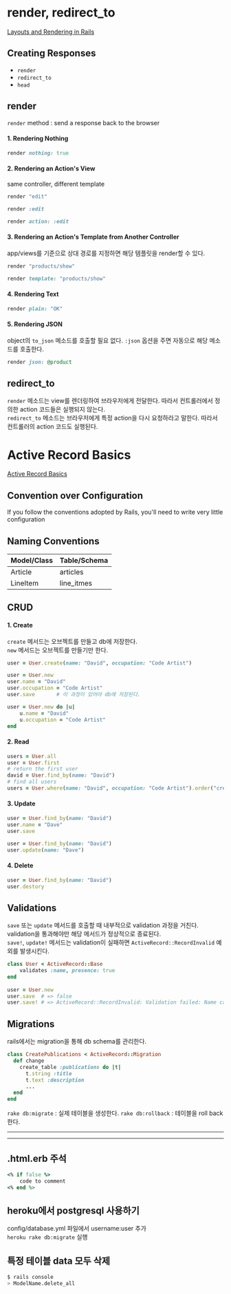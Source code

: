 # render, redirect_to
[Layouts and Rendering in Rails](http://guides.rubyonrails.org/layouts_and_rendering.html)

## Creating Responses

* `render`
* `redirect_to`  
* `head`

## render

`render` method : send a response back to the browser

#### 1. Rendering Nothing

~~~ruby
render nothing: true
~~~

#### 2. Rendering an Action's View
same controller, different template

~~~ruby
render "edit"
~~~

~~~ruby
render :edit
~~~

~~~ruby
render action: :edit
~~~

#### 3. Rendering an Action's Template from Another Controller
app/views를 기준으로 상대 경로를 지정하면 해당 템플릿을 render할 수 있다.

~~~ruby
render "products/show"
~~~

~~~ruby
render template: "products/show"
~~~

#### 4. Rendering Text

~~~ruby
render plain: "OK"
~~~

#### 5. Rendering JSON
object의 `to_json` 메소드를 호출할 필요 없다. `:json` 옵션을 주면 자동으로 해당 메소드를 호출한다.

~~~ruby
render json: @product
~~~

## redirect_to

`render` 메소드는 view를 렌더링하여 브라우저에게 전달한다. 따라서 컨트롤러에서 정의한 action 코드들은 실행되지 않는다.  
`redirect_to` 메소드는 브라우저에게 특정 action을 다시 요청하라고 말한다. 따라서 컨트롤러의 action 코드도 실행된다.

# Active Record Basics
[Active Record Basics](http://guides.rubyonrails.org/active_record_basics.html)

## Convention over Configuration

If you follow the conventions adopted by Rails, you'll need to write very little configuration

## Naming Conventions

Model/Class | Table/Schema
------------|--------------
Article     | articles
LineItem    | line_itmes

## CRUD

#### 1. Create
`create` 메서드는 오브젝트를 만들고 db에 저장한다.  
`new` 메서드는 오브젝트를 만들기만 한다.

~~~ruby
user = User.create(name: "David", occupation: "Code Artist")
~~~

~~~ruby
user = User.new
user.name = "David"
user.occupation = "Code Artist"
user.save		# 이 과정이 있어야 db에 저장된다.
~~~

~~~ruby
user = User.new do |u|
	u.name = "David"
	u.occupation = "Code Artist"
end
~~~

#### 2. Read

~~~ruby
users = User.all
user = User.first
# return the first user
david = User.find_by(name: "David")	
# find all users
users = User.where(name: "David", occupation: "Code Artist").order("created_at DESC")
~~~

#### 3. Update

~~~ruby
user = User.find_by(name: "David")
user.name = "Dave"
user.save
~~~

~~~ruby
user = User.find_by(name: "David")
user.update(name: "Dave")
~~~

#### 4. Delete

~~~ruby
user = User.find_by(name: "David")
user.destory
~~~

## Validations

`save` 또는 `update` 메서드를 호출할 때 내부적으로 validation 과정을 거친다. validation을 통과해야만 해당 메서드가 정상적으로 종료된다.  
`save!`, `update!` 메서드는 validation이 실패하면 `ActiveRecord::RecordInvalid` 예외를 발생시킨다.

~~~ruby
class User < ActiveRecord::Base
	validates :name, presence: true
end
 
user = User.new
user.save  # => false
user.save! # => ActiveRecord::RecordInvalid: Validation failed: Name can't be blank
~~~

## Migrations

rails에서는 migration을 통해 db schema를 관리한다.

~~~ruby
class CreatePublications < ActiveRecord::Migration
  def change
    create_table :publications do |t|
      t.string :title
      t.text :description
      ...
  end
end
~~~

`rake db:migrate` : 실제 테이블을 생성한다.
`rake db:rollback` : 테이블을 roll back한다.  
     
  
  
***
***

## .html.erb 주석

~~~ruby
<% if false %>
	code to comment
<% end %>
~~~

## heroku에서 postgresql 사용하기

config/database.yml 파일에서 username:user 추가  
`heroku rake db:migrate` 실행

## 특정 테이블 data 모두 삭제

~~~sh
$ rails console
> ModelName.delete_all
~~~

